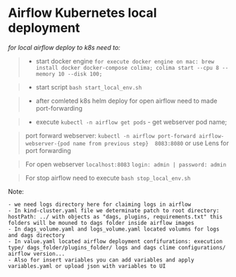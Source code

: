 
# Airflow Kubernetes local deployment 

_for local airflow deploy to k8s need to:_

> * start docker engine `for execute docker engine on mac: brew install docker docker-compose colima; colima start --cpu 8 --memory 10 --disk 100;`

> * start script `bash start_local_env.sh`

> * after comleted k8s helm deploy for open airflow need to made port-forwarding

> * execute `kubectl -n airflow get pods` - get webserver pod name;

> port forward webserver: 
`kubectl -n airflow port-forward airflow-webserver-{pod name from previous step}  8083:8080` or use Lens for port forwarding

> For open webserver `localhost:8083` ```login: admin | password: admin```

> For stop airflow need to execute `bash stop_local_env.sh`

Note:

    - we need logs directory here for claiming logs in airflow
    - In kind-cluster.yaml file we determinate patch to root directory: hostPath: ../ with objects as "dags, plugins, requirements.txt" this folders will be mouned to dags folder inside airflow images
    - In dags_volume.yaml and logs_volume.yaml located volumns for logs and dags directory
    - In value.yaml located airflow deployment confifurations: execution type/ dags_folder/plugins_folder/ logs and dags clime configurations/  airflow version...
    - Also for insert variables you can add variables and apply variables.yaml or upload json with variables to UI
